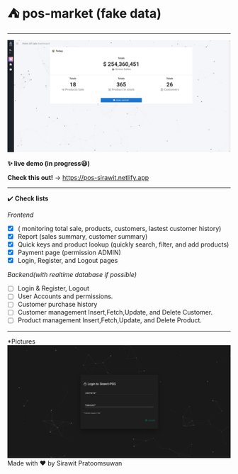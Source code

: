 # ⛺ pos-market (fake data)
---
![](work-logs/preview3.jpg)

**✨ live demo (in progress😃)**

**Check this out!** -> https://pos-sirawit.netlify.app

---
✔️ **Check lists**

*Frontend*
- [x] ( monitoring total sale,
  products, customers,
  lastest customer history)
- [x] Report (sales summary, customer summary)
- [x] Quick keys and product lookup 
  (quickly search, filter, and add products)
- [x] Payment page (permission ADMIN)
- [x] Login, Register, and Logout pages

*Backend(with realtime database if possible)*
- [ ] Login & Register, Logout
- [ ] User Accounts and permissions.
- [ ] Customer purchase history
- [ ] Customer management
 Insert,Fetch,Update, and Delete Customer.
- [ ] Product management
 Insert,Fetch,Update, and Delete Product.

 ---
 *Pictures
 ![](work-logs/login.jpg)
 Made with ❤️ by Sirawit Pratoomsuwan